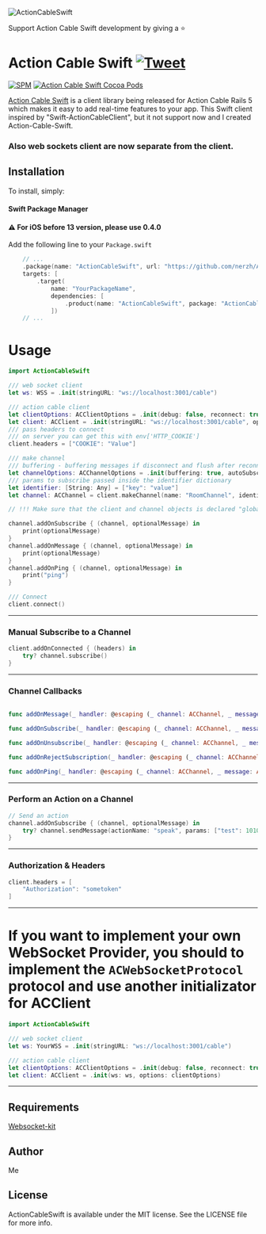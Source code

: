 ![ActionCableSwift](https://user-images.githubusercontent.com/10519803/79700910-89b66900-82a1-11ea-9374-cf4433d69ed6.png)

Support Action Cable Swift development by giving a ⭐️

# Action Cable Swift  [![Tweet](https://img.shields.io/twitter/url/http/shields.io.svg?style=social)](https://twitter.com/intent/tweet?text=Swift%20Rails%20Action%20Cable%20Client&url=https://github.com/nerzh/Action-Cable-Swift&via=emptystamp&hashtags=swift,actioncable,client,rails,developers)
[![SPM](https://img.shields.io/badge/swift-package%20manager-green)](https://swift.org/package-manager/)
[![Action Cable Swift Cocoa Pods](https://img.shields.io/badge/cocoa-pods-orange)](https://cocoapods.org/pods/ActionCableSwift)

[Action Cable Swift](https://github.com/nerzh/Action-Cable-Swift)  is a client library being released for Action Cable Rails 5 which makes it easy to add real-time features to your app. This Swift client inspired by "Swift-ActionCableClient", but it not support now and I created Action-Cable-Swift. 

### Also web sockets client are now separate from the client.

## Installation

To install, simply:

#### Swift Package Manager

#### ⚠️ For iOS before 13 version, please use 0.4.0

Add the following line to your `Package.swift` 

```swift
    // ...
    .package(name: "ActionCableSwift", url: "https://github.com/nerzh/Action-Cable-Swift.git", from: "1.0.0"),
    targets: [
        .target(
            name: "YourPackageName",
            dependencies: [
                .product(name: "ActionCableSwift", package: "ActionCableSwift")
            ])
    // ...
```

# Usage

```swift
import ActionCableSwift

/// web socket client
let ws: WSS = .init(stringURL: "ws://localhost:3001/cable")

/// action cable client
let clientOptions: ACClientOptions = .init(debug: false, reconnect: true)
let client: ACClient = .init(stringURL: "ws://localhost:3001/cable", options: clientOptions)
/// pass headers to connect
/// on server you can get this with env['HTTP_COOKIE']
client.headers = ["COOKIE": "Value"]

/// make channel
/// buffering - buffering messages if disconnect and flush after reconnect
let channelOptions: ACChannelOptions = .init(buffering: true, autoSubscribe: true)
/// params to subscribe passed inside the identifier dictionary
let identifier: [String: Any] = ["key": "value"] 
let channel: ACChannel = client.makeChannel(name: "RoomChannel", identifier: identifier, options: channelOptions)

// !!! Make sure that the client and channel objects is declared "globally" and lives while your socket connection is needed

channel.addOnSubscribe { (channel, optionalMessage) in
    print(optionalMessage)
}
channel.addOnMessage { (channel, optionalMessage) in
    print(optionalMessage)
}
channel.addOnPing { (channel, optionalMessage) in
    print("ping")
}

/// Connect
client.connect()
```

---

### Manual Subscribe to a Channel

```swift
client.addOnConnected { (headers) in
    try? channel.subscribe()
}
```

---

### Channel Callbacks

```swift

func addOnMessage(_ handler: @escaping (_ channel: ACChannel, _ message: ACMessage?) -> Void)

func addOnSubscribe(_ handler: @escaping (_ channel: ACChannel, _ message: ACMessage?) -> Void)

func addOnUnsubscribe(_ handler: @escaping (_ channel: ACChannel, _ message: ACMessage?) -> Void)

func addOnRejectSubscription(_ handler: @escaping (_ channel: ACChannel, _ message: ACMessage?) -> Void)

func addOnPing(_ handler: @escaping (_ channel: ACChannel, _ message: ACMessage?) -> Void)
```

---

### Perform an Action on a Channel

```swift
// Send an action
channel.addOnSubscribe { (channel, optionalMessage) in
    try? channel.sendMessage(actionName: "speak", params: ["test": 10101010101])
}
```

---

### Authorization & Headers

```swift
client.headers = [
    "Authorization": "sometoken"
]
```

---

# If you want to implement your own WebSocket Provider, you should to implement the `ACWebSocketProtocol` protocol and use another initializator for ACClient

```swift
import ActionCableSwift

/// web socket client
let ws: YourWSS = .init(stringURL: "ws://localhost:3001/cable")

/// action cable client
let clientOptions: ACClientOptions = .init(debug: false, reconnect: true)
let client: ACClient = .init(ws: ws, options: clientOptions)
```

---
## Requirements

[Websocket-kit](https://github.com/vapor/websocket-kit)

## Author

Me

## License

ActionCableSwift is available under the MIT license. See the LICENSE file for more info.

